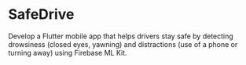 # SafeDrive
Develop a Flutter mobile app that helps drivers stay safe by detecting drowsiness (closed eyes, yawning) and distractions (use of a phone or turning away) using Firebase ML Kit.
